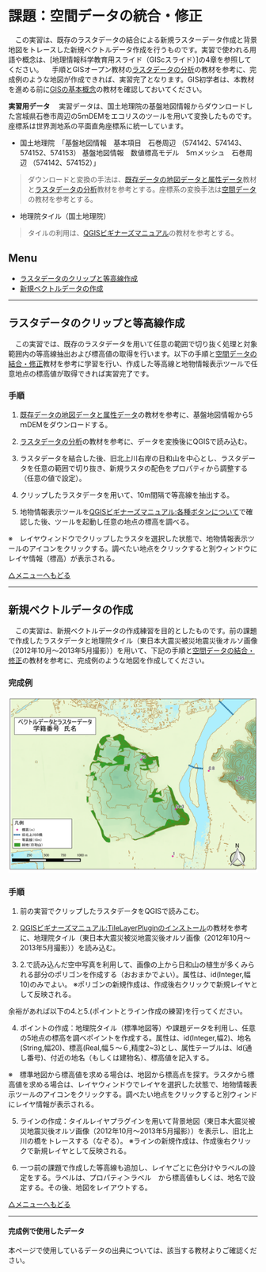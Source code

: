 # 課題：空間データの統合・修正
　この実習は、既存のラスタデータの結合による新規ラスターデータ作成と背景地図をトレースした新規ベクトルデータ作成を行うものです。実習で使われる用語や概念は、[地理情報科学教育用スライド（GIScスライド）]の4章を参照してください。
　手順とGISオープン教材の[ラスタデータの分析]の教材を参考に、完成例のような地図が作成できれば、実習完了となります。GIS初学者は、本教材を進める前に[GISの基本概念]の教材を確認しておいてください。

**実習用データ**
　実習データは、国土地理院の基盤地図情報からダウンロードした宮城県石巻市周辺の5ｍDEMをエコリスのツールを用いて変換したものです。座標系は世界測地系の平面直角座標系に統一しています。

* 国土地理院　「基盤地図情報　基本項目　石巻周辺 （574142、574143、574152、574153） 基盤地図情報　数値標高モデル　5ｍメッシュ　石巻周辺 （574142、574152）」
>ダウンロードと変換の手法は、[既存データの地図データと属性データ]教材と[ラスタデータの分析]教材を参考とする。座標系の変換手法は[空間データ]の教材を参考とする。

* 地理院タイル（国土地理院）
>タイルの利用は、[QGISビギナーズマニュアル]の教材を参考とする。


**Menu**
--------
- [ラスタデータのクリップと等高線作成](#ラスタデータのクリップと等高線作成)
- [新規ベクトルデータの作成](#新規ベクトルデータの作成)

-----------------

## <a name="ラスタデータのクリップと等高線作成"></a>ラスタデータのクリップと等高線作成
　この実習では、既存のラスタデータを用いて任意の範囲で切り抜く処理と対象範囲内の等高線抽出および標高値の取得を行います。以下の手順と[空間データの結合・修正]教材を参考に学習を行い、作成した等高線と地物情報表示ツールで任意地点の標高値が取得できれば実習完了です。

### 手順
1. [既存データの地図データと属性データ]の教材を参考に、基盤地図情報から5ｍDEMをダウンロードする。

2. [ラスタデータの分析]の教材を参考に、データを変換後にQGISで読み込む。

3. ラスタデータを結合した後、旧北上川右岸の日和山を中心とし、ラスタデータを任意の範囲で切り抜き、新規ラスタの配色をプロパティから調整する（任意の値で設定）。  

4. クリップしたラスタデータを用いて、10m間隔で等高線を抽出する。

5. 地物情報表示ツールを[QGISビギナーズマニュアル:各種ボタンについて]で確認した後、ツールを起動し任意の地点の標高を調べる。

※　レイヤウィンドウでクリップしたラスタを選択した状態で、地物情報表示ツールのアイコンをクリックする。調べたい地点をクリックすると別ウィンドウにレイヤ情報（標高）が表示される。

[△メニューへもどる]

--------

## <a name="新規ベクトルデータの作成"></a>新規ベクトルデータの作成
　この実習は、新規ベクトルデータの作成練習を目的としたものです。前の課題で作成したラスタデータと地理院タイル（東日本大震災被災地震災後オルソ画像（2012年10月～2013年5月撮影））を用いて、下記の手順と[空間データの結合・修正]の教材を参考に、完成例のような地図を作成してください。

### 完成例
![kadai](pic/10-1.png)

### 手順
1. 前の実習でクリップしたラスタデータをQGISで読みこむ。

2. [QGISビギナーズマニュアル:TileLayerPluginのインストール]の教材を参考に、地理院タイル（東日本大震災被災地震災後オルソ画像（2012年10月～2013年5月撮影））を読み込む。

3. 2.で読み込んだ空中写真を利用して、画像の上から日和山の植生が多くみられる部分のポリゴンを作成する（おおまかでよい）。属性は、id(Integer,幅10)のみでよい。
※ポリゴンの新規作成は、作成後右クリックで新規レイヤとして反映される。

余裕があれば以下の4.と5.(ポイントとライン作成の練習)を行ってください。

4. ポイントの作成：地理院タイル（標準地図等）や課題データを利用し、任意の5地点の標高を調べポイントを作成する。属性は、id(Integer,幅2)、地名(String,幅20)、標高(Real,幅５〜６,精度2~3)とし、属性テーブルは、Id(通し番号)、付近の地名（もしくは建物名）、標高値を記入する。

※　標準地図から標高値を求める場合は、地図から標高点を探す。ラスタから標高値を求める場合は、レイヤウィンドウでレイヤを選択した状態で、地物情報表示ツールのアイコンをクリックする。調べたい地点をクリックすると別ウィンドにレイヤ情報が表示される。

5. ラインの作成：タイルレイヤプラグインを用いて背景地図（東日本大震災被災地震災後オルソ画像（2012年10月～2013年5月撮影））を表示し、旧北上川の橋をトレースする（なぞる）。
※ラインの新規作成は、作成後右クリックで新規レイヤとして反映される。

6. 一つ前の課題で作成した等高線も追加し、レイヤごとに色分けやラベルの設定をする。ラベルは、プロパティ＞ラベル　から標高値もしくは、地名で設定する。その後、地図をレイアウトする。

[△メニューへもどる]

--------

#### 完成例で使用したデータ
本ページで使用しているデータの出典については、該当する教材よりご確認ください。

[△メニューへもどる]:空間データ.md#menu
[作業メモ]:https://github.com/yamauchi-inochu/demo/blob/master/GISオープン教材/実習課題/作業メモ.md
[QGISビギナーズマニュアル]:../../QGISビギナーズマニュアル/QGISビギナーズマニュアル.md
[GRASSビギナーズマニュアル]:../../GRASSビギナーズマニュアル/GRASSビギナーズマニュアル.md
[GISの基本概念]:../../01_GISの基本概念/GISの基本概念.md
[既存データの地図データと属性データ]:../../07_既存データの地図データと属性データ/既存データの地図データと属性データ.md
[空間データ]:../../08_空間データ/空間データ.md
[空間データの結合・修正]:../../10_空間データの統合・修正/空間データの統合・修正.md
[視覚的伝達]:../../21_視覚的伝達/視覚的伝達.md
[政府統計局e-stat]:https://www.e-stat.go.jp/SG1/estat/eStatTopPortal.do
[国土数値情報]:http://nlftp.mlit.go.jp/ksj/
[基本的な空間解析]:../../11_基本的な空間解析/基本的な空間解析.md
[ネットワーク解析]:../../12_ネットワーク解析/ネットワーク解析.md
[領域解析]:../../13_領域解析/領域解析.md
[点データの解析]:../../14_点データの解析/点データの解析.md
[ラスタデータの分析]:../../15_ラスタデータの分析/ラスタデータの分析.md
[空間補間]:../../18_空間補間/空間補間.md
[QGISビギナーズマニュアル:各種ボタンについて]:../../QGISビギナーズマニュアル/QGISビギナーズマニュアル.md#各種ボタンについて
[QGISビギナーズマニュアル:TileLayerPluginのインストール]:../../QGISビギナーズマニュアル/QGISビギナーズマニュアル.md#tilelayerpluginのインストール

